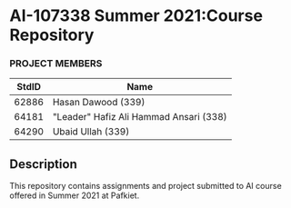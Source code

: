 # AI-107338 Summer 2021:Course Repository #

### PROJECT MEMBERS ###
StdID | Name
------------ | -------------
62886 | Hasan Dawood (339)
64181 | "Leader" Hafiz Ali Hammad Ansari  (338)
64290 | Ubaid Ullah (339)

## Description ##
This repository contains assignments and project submitted to AI course offered in Summer 2021 at Pafkiet.
